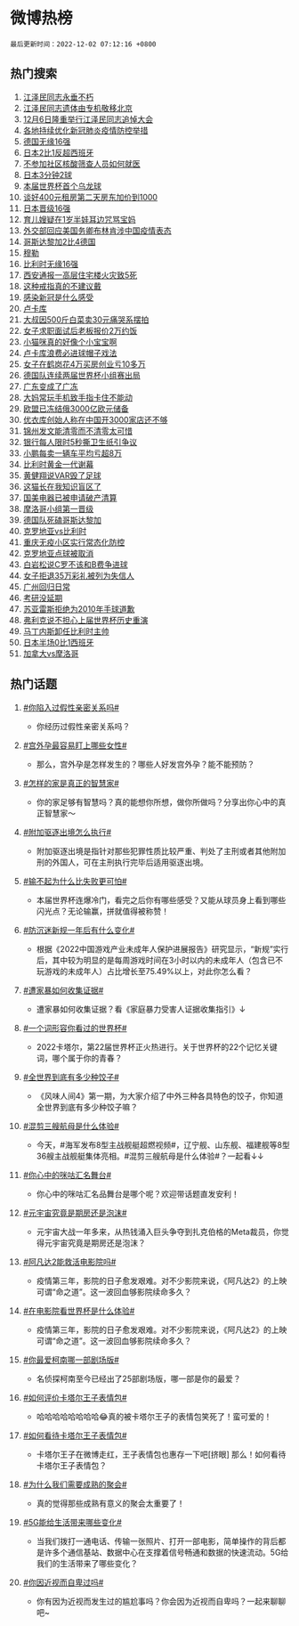# 微博热榜

`最后更新时间：2022-12-02 07:12:16 +0800`

## 热门搜索

1. [江泽民同志永垂不朽](https://m.weibo.cn/search?containerid=100103type%3D1%26t%3D10%26q%3D%23%E6%B1%9F%E6%B3%BD%E6%B0%91%E5%90%8C%E5%BF%97%E6%B0%B8%E5%9E%82%E4%B8%8D%E6%9C%BD%23&stream_entry_id=51&isnewpage=1&extparam=seat%3D1%26dgr%3D0%26c_type%3D51%26pos%3D0%26filter_type%3Drealtimehot%26cate%3D10103%26display_time%3D1669936335%26pre_seqid%3D1669936335157039932358&luicode=10000011&lfid=106003type%253D25%2526t%253D3%2526disable_hot%253D1%2526filter_type%253Drealtimehot)
1. [江泽民同志遗体由专机敬移北京](https://m.weibo.cn/search?containerid=100103type%3D1%26t%3D10%26q%3D%23%E6%B1%9F%E6%B3%BD%E6%B0%91%E5%90%8C%E5%BF%97%E9%81%97%E4%BD%93%E7%94%B1%E4%B8%93%E6%9C%BA%E6%95%AC%E7%A7%BB%E5%8C%97%E4%BA%AC%23&stream_entry_id=31&isnewpage=1&extparam=seat%3D1%26realpos%3D1%26lcate%3D5001%26pos%3D0%26dgr%3D0%26q%3D%2523%25E6%25B1%259F%25E6%25B3%25BD%25E6%25B0%2591%25E5%2590%258C%25E5%25BF%2597%25E9%2581%2597%25E4%25BD%2593%25E7%2594%25B1%25E4%25B8%2593%25E6%259C%25BA%25E6%2595%25AC%25E7%25A7%25BB%25E5%258C%2597%25E4%25BA%25AC%2523%26band_rank%3D1%26c_type%3D31%26flag%3D2%26filter_type%3Drealtimehot%26cate%3D5001%26display_time%3D1669936335%26pre_seqid%3D1669936335157039932358&luicode=10000011&lfid=106003type%253D25%2526t%253D3%2526disable_hot%253D1%2526filter_type%253Drealtimehot)
1. [12月6日隆重举行江泽民同志追悼大会](https://m.weibo.cn/search?containerid=100103type%3D1%26t%3D10%26q%3D%2312%E6%9C%886%E6%97%A5%E9%9A%86%E9%87%8D%E4%B8%BE%E8%A1%8C%E6%B1%9F%E6%B3%BD%E6%B0%91%E5%90%8C%E5%BF%97%E8%BF%BD%E6%82%BC%E5%A4%A7%E4%BC%9A%23&stream_entry_id=31&isnewpage=1&extparam=seat%3D1%26realpos%3D2%26lcate%3D5001%26pos%3D1%26dgr%3D0%26q%3D%252312%25E6%259C%25886%25E6%2597%25A5%25E9%259A%2586%25E9%2587%258D%25E4%25B8%25BE%25E8%25A1%258C%25E6%25B1%259F%25E6%25B3%25BD%25E6%25B0%2591%25E5%2590%258C%25E5%25BF%2597%25E8%25BF%25BD%25E6%2582%25BC%25E5%25A4%25A7%25E4%25BC%259A%2523%26band_rank%3D2%26c_type%3D31%26flag%3D0%26filter_type%3Drealtimehot%26cate%3D5001%26display_time%3D1669936335%26pre_seqid%3D1669936335157039932358&luicode=10000011&lfid=106003type%253D25%2526t%253D3%2526disable_hot%253D1%2526filter_type%253Drealtimehot)
1. [各地持续优化新冠肺炎疫情防控举措](https://m.weibo.cn/search?containerid=100103type%3D1%26t%3D10%26q%3D%23%E5%90%84%E5%9C%B0%E6%8C%81%E7%BB%AD%E4%BC%98%E5%8C%96%E6%96%B0%E5%86%A0%E8%82%BA%E7%82%8E%E7%96%AB%E6%83%85%E9%98%B2%E6%8E%A7%E4%B8%BE%E6%8E%AA%23&stream_entry_id=31&isnewpage=1&extparam=seat%3D1%26realpos%3D3%26lcate%3D5001%26pos%3D2%26dgr%3D0%26q%3D%2523%25E5%2590%2584%25E5%259C%25B0%25E6%258C%2581%25E7%25BB%25AD%25E4%25BC%2598%25E5%258C%2596%25E6%2596%25B0%25E5%2586%25A0%25E8%2582%25BA%25E7%2582%258E%25E7%2596%25AB%25E6%2583%2585%25E9%2598%25B2%25E6%258E%25A7%25E4%25B8%25BE%25E6%258E%25AA%2523%26band_rank%3D3%26c_type%3D31%26flag%3D0%26filter_type%3Drealtimehot%26cate%3D5001%26display_time%3D1669936335%26pre_seqid%3D1669936335157039932358&luicode=10000011&lfid=106003type%253D25%2526t%253D3%2526disable_hot%253D1%2526filter_type%253Drealtimehot)
1. [德国无缘16强](https://m.weibo.cn/search?containerid=100103type%3D1%26t%3D10%26q%3D%23%E5%BE%B7%E5%9B%BD%E6%97%A0%E7%BC%9816%E5%BC%BA%23&stream_entry_id=31&isnewpage=1&extparam=seat%3D1%26realpos%3D4%26lcate%3D5001%26pos%3D3%26dgr%3D0%26q%3D%2523%25E5%25BE%25B7%25E5%259B%25BD%25E6%2597%25A0%25E7%25BC%259816%25E5%25BC%25BA%2523%26band_rank%3D4%26c_type%3D31%26flag%3D0%26filter_type%3Drealtimehot%26cate%3D5001%26display_time%3D1669936335%26pre_seqid%3D1669936335157039932358&luicode=10000011&lfid=106003type%253D25%2526t%253D3%2526disable_hot%253D1%2526filter_type%253Drealtimehot)
1. [日本2比1反超西班牙](https://m.weibo.cn/search?containerid=100103type%3D1%26t%3D10%26q%3D%23%E6%97%A5%E6%9C%AC2%E6%AF%941%E5%8F%8D%E8%B6%85%E8%A5%BF%E7%8F%AD%E7%89%99%23&stream_entry_id=31&isnewpage=1&extparam=seat%3D1%26realpos%3D5%26lcate%3D5001%26pos%3D4%26dgr%3D0%26q%3D%2523%25E6%2597%25A5%25E6%259C%25AC2%25E6%25AF%25941%25E5%258F%258D%25E8%25B6%2585%25E8%25A5%25BF%25E7%258F%25AD%25E7%2589%2599%2523%26band_rank%3D5%26c_type%3D31%26flag%3D0%26filter_type%3Drealtimehot%26cate%3D5001%26display_time%3D1669936335%26pre_seqid%3D1669936335157039932358&luicode=10000011&lfid=106003type%253D25%2526t%253D3%2526disable_hot%253D1%2526filter_type%253Drealtimehot)
1. [不参加社区核酸筛查人员如何就医](https://m.weibo.cn/search?containerid=100103type%3D1%26t%3D10%26q%3D%23%E4%B8%8D%E5%8F%82%E5%8A%A0%E7%A4%BE%E5%8C%BA%E6%A0%B8%E9%85%B8%E7%AD%9B%E6%9F%A5%E4%BA%BA%E5%91%98%E5%A6%82%E4%BD%95%E5%B0%B1%E5%8C%BB%23&stream_entry_id=31&isnewpage=1&extparam=seat%3D1%26realpos%3D6%26lcate%3D5001%26pos%3D5%26dgr%3D0%26q%3D%2523%25E4%25B8%258D%25E5%258F%2582%25E5%258A%25A0%25E7%25A4%25BE%25E5%258C%25BA%25E6%25A0%25B8%25E9%2585%25B8%25E7%25AD%259B%25E6%259F%25A5%25E4%25BA%25BA%25E5%2591%2598%25E5%25A6%2582%25E4%25BD%2595%25E5%25B0%25B1%25E5%258C%25BB%2523%26band_rank%3D6%26c_type%3D31%26flag%3D0%26filter_type%3Drealtimehot%26cate%3D5001%26display_time%3D1669936335%26pre_seqid%3D1669936335157039932358&luicode=10000011&lfid=106003type%253D25%2526t%253D3%2526disable_hot%253D1%2526filter_type%253Drealtimehot)
1. [日本3分钟2球](https://m.weibo.cn/search?containerid=100103type%3D1%26t%3D10%26q%3D%23%E6%97%A5%E6%9C%AC3%E5%88%86%E9%92%9F2%E7%90%83%23&stream_entry_id=31&isnewpage=1&extparam=seat%3D1%26realpos%3D7%26lcate%3D5001%26pos%3D6%26dgr%3D0%26q%3D%2523%25E6%2597%25A5%25E6%259C%25AC3%25E5%2588%2586%25E9%2592%259F2%25E7%2590%2583%2523%26band_rank%3D7%26c_type%3D31%26flag%3D0%26filter_type%3Drealtimehot%26cate%3D5001%26display_time%3D1669936335%26pre_seqid%3D1669936335157039932358&luicode=10000011&lfid=106003type%253D25%2526t%253D3%2526disable_hot%253D1%2526filter_type%253Drealtimehot)
1. [本届世界杯首个乌龙球](https://m.weibo.cn/search?containerid=100103type%3D1%26t%3D10%26q%3D%23%E6%9C%AC%E5%B1%8A%E4%B8%96%E7%95%8C%E6%9D%AF%E9%A6%96%E4%B8%AA%E4%B9%8C%E9%BE%99%E7%90%83%23&stream_entry_id=31&isnewpage=1&extparam=seat%3D1%26realpos%3D8%26lcate%3D5001%26pos%3D7%26dgr%3D0%26q%3D%2523%25E6%259C%25AC%25E5%25B1%258A%25E4%25B8%2596%25E7%2595%258C%25E6%259D%25AF%25E9%25A6%2596%25E4%25B8%25AA%25E4%25B9%258C%25E9%25BE%2599%25E7%2590%2583%2523%26band_rank%3D8%26c_type%3D31%26flag%3D0%26filter_type%3Drealtimehot%26cate%3D5001%26display_time%3D1669936335%26pre_seqid%3D1669936335157039932358&luicode=10000011&lfid=106003type%253D25%2526t%253D3%2526disable_hot%253D1%2526filter_type%253Drealtimehot)
1. [谈好400元租房第二天房东加价到1000](https://m.weibo.cn/search?containerid=100103type%3D1%26t%3D10%26q%3D%23%E8%B0%88%E5%A5%BD400%E5%85%83%E7%A7%9F%E6%88%BF%E7%AC%AC%E4%BA%8C%E5%A4%A9%E6%88%BF%E4%B8%9C%E5%8A%A0%E4%BB%B7%E5%88%B01000%23&stream_entry_id=31&isnewpage=1&extparam=seat%3D1%26realpos%3D9%26lcate%3D5001%26pos%3D8%26dgr%3D0%26q%3D%2523%25E8%25B0%2588%25E5%25A5%25BD400%25E5%2585%2583%25E7%25A7%259F%25E6%2588%25BF%25E7%25AC%25AC%25E4%25BA%258C%25E5%25A4%25A9%25E6%2588%25BF%25E4%25B8%259C%25E5%258A%25A0%25E4%25BB%25B7%25E5%2588%25B01000%2523%26band_rank%3D9%26c_type%3D31%26flag%3D0%26filter_type%3Drealtimehot%26cate%3D5001%26display_time%3D1669936335%26pre_seqid%3D1669936335157039932358&luicode=10000011&lfid=106003type%253D25%2526t%253D3%2526disable_hot%253D1%2526filter_type%253Drealtimehot)
1. [日本晋级16强](https://m.weibo.cn/search?containerid=100103type%3D1%26t%3D10%26q%3D%23%E6%97%A5%E6%9C%AC%E6%99%8B%E7%BA%A716%E5%BC%BA%23&stream_entry_id=31&isnewpage=1&extparam=seat%3D1%26realpos%3D10%26lcate%3D5001%26pos%3D9%26dgr%3D0%26q%3D%2523%25E6%2597%25A5%25E6%259C%25AC%25E6%2599%258B%25E7%25BA%25A716%25E5%25BC%25BA%2523%26band_rank%3D10%26c_type%3D31%26flag%3D0%26filter_type%3Drealtimehot%26cate%3D5001%26display_time%3D1669936335%26pre_seqid%3D1669936335157039932358&luicode=10000011&lfid=106003type%253D25%2526t%253D3%2526disable_hot%253D1%2526filter_type%253Drealtimehot)
1. [育儿嫂疑在1岁半娃耳边咒骂宝妈](https://m.weibo.cn/search?containerid=100103type%3D1%26t%3D10%26q%3D%23%E8%82%B2%E5%84%BF%E5%AB%82%E7%96%91%E5%9C%A81%E5%B2%81%E5%8D%8A%E5%A8%83%E8%80%B3%E8%BE%B9%E5%92%92%E9%AA%82%E5%AE%9D%E5%A6%88%23&stream_entry_id=31&isnewpage=1&extparam=seat%3D1%26realpos%3D11%26lcate%3D5001%26pos%3D10%26dgr%3D0%26q%3D%2523%25E8%2582%25B2%25E5%2584%25BF%25E5%25AB%2582%25E7%2596%2591%25E5%259C%25A81%25E5%25B2%2581%25E5%258D%258A%25E5%25A8%2583%25E8%2580%25B3%25E8%25BE%25B9%25E5%2592%2592%25E9%25AA%2582%25E5%25AE%259D%25E5%25A6%2588%2523%26band_rank%3D11%26c_type%3D31%26flag%3D0%26filter_type%3Drealtimehot%26cate%3D5001%26display_time%3D1669936335%26pre_seqid%3D1669936335157039932358&luicode=10000011&lfid=106003type%253D25%2526t%253D3%2526disable_hot%253D1%2526filter_type%253Drealtimehot)
1. [外交部回应美国务卿布林肯涉中国疫情表态](https://m.weibo.cn/search?containerid=100103type%3D1%26t%3D10%26q%3D%23%E5%A4%96%E4%BA%A4%E9%83%A8%E5%9B%9E%E5%BA%94%E7%BE%8E%E5%9B%BD%E5%8A%A1%E5%8D%BF%E5%B8%83%E6%9E%97%E8%82%AF%E6%B6%89%E4%B8%AD%E5%9B%BD%E7%96%AB%E6%83%85%E8%A1%A8%E6%80%81%23&stream_entry_id=31&isnewpage=1&extparam=seat%3D1%26realpos%3D12%26lcate%3D5001%26pos%3D11%26dgr%3D0%26q%3D%2523%25E5%25A4%2596%25E4%25BA%25A4%25E9%2583%25A8%25E5%259B%259E%25E5%25BA%2594%25E7%25BE%258E%25E5%259B%25BD%25E5%258A%25A1%25E5%258D%25BF%25E5%25B8%2583%25E6%259E%2597%25E8%2582%25AF%25E6%25B6%2589%25E4%25B8%25AD%25E5%259B%25BD%25E7%2596%25AB%25E6%2583%2585%25E8%25A1%25A8%25E6%2580%2581%2523%26band_rank%3D12%26c_type%3D31%26flag%3D0%26filter_type%3Drealtimehot%26cate%3D5001%26display_time%3D1669936335%26pre_seqid%3D1669936335157039932358&luicode=10000011&lfid=106003type%253D25%2526t%253D3%2526disable_hot%253D1%2526filter_type%253Drealtimehot)
1. [哥斯达黎加2比4德国](https://m.weibo.cn/search?containerid=100103type%3D1%26t%3D10%26q%3D%23%E5%93%A5%E6%96%AF%E8%BE%BE%E9%BB%8E%E5%8A%A02%E6%AF%944%E5%BE%B7%E5%9B%BD%23&stream_entry_id=31&isnewpage=1&extparam=seat%3D1%26realpos%3D13%26lcate%3D5001%26pos%3D12%26dgr%3D0%26q%3D%2523%25E5%2593%25A5%25E6%2596%25AF%25E8%25BE%25BE%25E9%25BB%258E%25E5%258A%25A02%25E6%25AF%25944%25E5%25BE%25B7%25E5%259B%25BD%2523%26band_rank%3D13%26c_type%3D31%26flag%3D0%26filter_type%3Drealtimehot%26cate%3D5001%26display_time%3D1669936335%26pre_seqid%3D1669936335157039932358&luicode=10000011&lfid=106003type%253D25%2526t%253D3%2526disable_hot%253D1%2526filter_type%253Drealtimehot)
1. [穆勒](https://m.weibo.cn/search?containerid=100103type%3D1%26t%3D10%26q%3D%E7%A9%86%E5%8B%92&stream_entry_id=31&isnewpage=1&extparam=seat%3D1%26realpos%3D14%26lcate%3D5001%26pos%3D13%26dgr%3D0%26q%3D%25E7%25A9%2586%25E5%258B%2592%26band_rank%3D14%26c_type%3D31%26flag%3D1%26filter_type%3Drealtimehot%26cate%3D5001%26display_time%3D1669936335%26pre_seqid%3D1669936335157039932358&luicode=10000011&lfid=106003type%253D25%2526t%253D3%2526disable_hot%253D1%2526filter_type%253Drealtimehot)
1. [比利时无缘16强](https://m.weibo.cn/search?containerid=100103type%3D1%26t%3D10%26q%3D%23%E6%AF%94%E5%88%A9%E6%97%B6%E6%97%A0%E7%BC%9816%E5%BC%BA%23&stream_entry_id=31&isnewpage=1&extparam=seat%3D1%26realpos%3D15%26lcate%3D5001%26pos%3D14%26dgr%3D0%26q%3D%2523%25E6%25AF%2594%25E5%2588%25A9%25E6%2597%25B6%25E6%2597%25A0%25E7%25BC%259816%25E5%25BC%25BA%2523%26band_rank%3D15%26c_type%3D31%26flag%3D0%26filter_type%3Drealtimehot%26cate%3D5001%26display_time%3D1669936335%26pre_seqid%3D1669936335157039932358&luicode=10000011&lfid=106003type%253D25%2526t%253D3%2526disable_hot%253D1%2526filter_type%253Drealtimehot)
1. [西安通报一高层住宅楼火灾致5死](https://m.weibo.cn/search?containerid=100103type%3D1%26t%3D10%26q%3D%23%E8%A5%BF%E5%AE%89%E9%80%9A%E6%8A%A5%E4%B8%80%E9%AB%98%E5%B1%82%E4%BD%8F%E5%AE%85%E6%A5%BC%E7%81%AB%E7%81%BE%E8%87%B45%E6%AD%BB%23&stream_entry_id=31&isnewpage=1&extparam=seat%3D1%26realpos%3D16%26lcate%3D5001%26pos%3D15%26dgr%3D0%26q%3D%2523%25E8%25A5%25BF%25E5%25AE%2589%25E9%2580%259A%25E6%258A%25A5%25E4%25B8%2580%25E9%25AB%2598%25E5%25B1%2582%25E4%25BD%258F%25E5%25AE%2585%25E6%25A5%25BC%25E7%2581%25AB%25E7%2581%25BE%25E8%2587%25B45%25E6%25AD%25BB%2523%26band_rank%3D16%26c_type%3D31%26flag%3D0%26filter_type%3Drealtimehot%26cate%3D5001%26display_time%3D1669936335%26pre_seqid%3D1669936335157039932358&luicode=10000011&lfid=106003type%253D25%2526t%253D3%2526disable_hot%253D1%2526filter_type%253Drealtimehot)
1. [这种戒指真的不建议戴](https://m.weibo.cn/search?containerid=100103type%3D1%26t%3D10%26q%3D%23%E8%BF%99%E7%A7%8D%E6%88%92%E6%8C%87%E7%9C%9F%E7%9A%84%E4%B8%8D%E5%BB%BA%E8%AE%AE%E6%88%B4%23&stream_entry_id=31&isnewpage=1&extparam=seat%3D1%26realpos%3D17%26lcate%3D5001%26pos%3D16%26dgr%3D0%26q%3D%2523%25E8%25BF%2599%25E7%25A7%258D%25E6%2588%2592%25E6%258C%2587%25E7%259C%259F%25E7%259A%2584%25E4%25B8%258D%25E5%25BB%25BA%25E8%25AE%25AE%25E6%2588%25B4%2523%26band_rank%3D17%26c_type%3D31%26flag%3D2%26filter_type%3Drealtimehot%26cate%3D5001%26display_time%3D1669936335%26pre_seqid%3D1669936335157039932358&luicode=10000011&lfid=106003type%253D25%2526t%253D3%2526disable_hot%253D1%2526filter_type%253Drealtimehot)
1. [感染新冠是什么感受](https://m.weibo.cn/search?containerid=100103type%3D1%26t%3D10%26q%3D%23%E6%84%9F%E6%9F%93%E6%96%B0%E5%86%A0%E6%98%AF%E4%BB%80%E4%B9%88%E6%84%9F%E5%8F%97%23&stream_entry_id=31&isnewpage=1&extparam=seat%3D1%26realpos%3D18%26lcate%3D5001%26pos%3D17%26dgr%3D0%26q%3D%2523%25E6%2584%259F%25E6%259F%2593%25E6%2596%25B0%25E5%2586%25A0%25E6%2598%25AF%25E4%25BB%2580%25E4%25B9%2588%25E6%2584%259F%25E5%258F%2597%2523%26band_rank%3D18%26c_type%3D31%26flag%3D0%26filter_type%3Drealtimehot%26cate%3D5001%26display_time%3D1669936335%26pre_seqid%3D1669936335157039932358&luicode=10000011&lfid=106003type%253D25%2526t%253D3%2526disable_hot%253D1%2526filter_type%253Drealtimehot)
1. [卢卡库](https://m.weibo.cn/search?containerid=100103type%3D1%26t%3D10%26q%3D%E5%8D%A2%E5%8D%A1%E5%BA%93&stream_entry_id=31&isnewpage=1&extparam=seat%3D1%26realpos%3D19%26lcate%3D5001%26pos%3D18%26dgr%3D0%26q%3D%25E5%258D%25A2%25E5%258D%25A1%25E5%25BA%2593%26band_rank%3D19%26c_type%3D31%26flag%3D1%26filter_type%3Drealtimehot%26cate%3D5001%26display_time%3D1669936335%26pre_seqid%3D1669936335157039932358&luicode=10000011&lfid=106003type%253D25%2526t%253D3%2526disable_hot%253D1%2526filter_type%253Drealtimehot)
1. [大叔因500斤白菜卖30元痛哭系摆拍](https://m.weibo.cn/search?containerid=100103type%3D1%26t%3D10%26q%3D%23%E5%A4%A7%E5%8F%94%E5%9B%A0500%E6%96%A4%E7%99%BD%E8%8F%9C%E5%8D%9630%E5%85%83%E7%97%9B%E5%93%AD%E7%B3%BB%E6%91%86%E6%8B%8D%23&stream_entry_id=31&isnewpage=1&extparam=seat%3D1%26realpos%3D20%26lcate%3D5001%26pos%3D19%26dgr%3D0%26q%3D%2523%25E5%25A4%25A7%25E5%258F%2594%25E5%259B%25A0500%25E6%2596%25A4%25E7%2599%25BD%25E8%258F%259C%25E5%258D%259630%25E5%2585%2583%25E7%2597%259B%25E5%2593%25AD%25E7%25B3%25BB%25E6%2591%2586%25E6%258B%258D%2523%26band_rank%3D20%26c_type%3D31%26flag%3D0%26filter_type%3Drealtimehot%26cate%3D5001%26display_time%3D1669936335%26pre_seqid%3D1669936335157039932358&luicode=10000011&lfid=106003type%253D25%2526t%253D3%2526disable_hot%253D1%2526filter_type%253Drealtimehot)
1. [女子求职面试后老板报价2万约饭](https://m.weibo.cn/search?containerid=100103type%3D1%26t%3D10%26q%3D%23%E5%A5%B3%E5%AD%90%E6%B1%82%E8%81%8C%E9%9D%A2%E8%AF%95%E5%90%8E%E8%80%81%E6%9D%BF%E6%8A%A5%E4%BB%B72%E4%B8%87%E7%BA%A6%E9%A5%AD%23&stream_entry_id=31&isnewpage=1&extparam=seat%3D1%26realpos%3D21%26lcate%3D5001%26pos%3D20%26dgr%3D0%26q%3D%2523%25E5%25A5%25B3%25E5%25AD%2590%25E6%25B1%2582%25E8%2581%258C%25E9%259D%25A2%25E8%25AF%2595%25E5%2590%258E%25E8%2580%2581%25E6%259D%25BF%25E6%258A%25A5%25E4%25BB%25B72%25E4%25B8%2587%25E7%25BA%25A6%25E9%25A5%25AD%2523%26band_rank%3D21%26c_type%3D31%26flag%3D0%26filter_type%3Drealtimehot%26cate%3D5001%26display_time%3D1669936335%26pre_seqid%3D1669936335157039932358&luicode=10000011&lfid=106003type%253D25%2526t%253D3%2526disable_hot%253D1%2526filter_type%253Drealtimehot)
1. [小猫咪真的好像个小宝宝啊](https://m.weibo.cn/search?containerid=100103type%3D1%26t%3D10%26q%3D%23%E5%B0%8F%E7%8C%AB%E5%92%AA%E7%9C%9F%E7%9A%84%E5%A5%BD%E5%83%8F%E4%B8%AA%E5%B0%8F%E5%AE%9D%E5%AE%9D%E5%95%8A%23&stream_entry_id=31&isnewpage=1&extparam=seat%3D1%26realpos%3D22%26lcate%3D5001%26pos%3D21%26dgr%3D0%26q%3D%2523%25E5%25B0%258F%25E7%258C%25AB%25E5%2592%25AA%25E7%259C%259F%25E7%259A%2584%25E5%25A5%25BD%25E5%2583%258F%25E4%25B8%25AA%25E5%25B0%258F%25E5%25AE%259D%25E5%25AE%259D%25E5%2595%258A%2523%26band_rank%3D22%26c_type%3D31%26flag%3D0%26filter_type%3Drealtimehot%26cate%3D5001%26display_time%3D1669936335%26pre_seqid%3D1669936335157039932358&luicode=10000011&lfid=106003type%253D25%2526t%253D3%2526disable_hot%253D1%2526filter_type%253Drealtimehot)
1. [卢卡库浪费必进球帽子戏法](https://m.weibo.cn/search?containerid=100103type%3D1%26t%3D10%26q%3D%23%E5%8D%A2%E5%8D%A1%E5%BA%93%E6%B5%AA%E8%B4%B9%E5%BF%85%E8%BF%9B%E7%90%83%E5%B8%BD%E5%AD%90%E6%88%8F%E6%B3%95%23&stream_entry_id=31&isnewpage=1&extparam=seat%3D1%26realpos%3D23%26lcate%3D5001%26pos%3D22%26dgr%3D0%26q%3D%2523%25E5%258D%25A2%25E5%258D%25A1%25E5%25BA%2593%25E6%25B5%25AA%25E8%25B4%25B9%25E5%25BF%2585%25E8%25BF%259B%25E7%2590%2583%25E5%25B8%25BD%25E5%25AD%2590%25E6%2588%258F%25E6%25B3%2595%2523%26band_rank%3D23%26c_type%3D31%26flag%3D0%26filter_type%3Drealtimehot%26cate%3D5001%26display_time%3D1669936335%26pre_seqid%3D1669936335157039932358&luicode=10000011&lfid=106003type%253D25%2526t%253D3%2526disable_hot%253D1%2526filter_type%253Drealtimehot)
1. [女子在鹤岗花4万买房创业亏10多万](https://m.weibo.cn/search?containerid=100103type%3D1%26t%3D10%26q%3D%23%E5%A5%B3%E5%AD%90%E5%9C%A8%E9%B9%A4%E5%B2%97%E8%8A%B14%E4%B8%87%E4%B9%B0%E6%88%BF%E5%88%9B%E4%B8%9A%E4%BA%8F10%E5%A4%9A%E4%B8%87%23&stream_entry_id=31&isnewpage=1&extparam=seat%3D1%26realpos%3D24%26lcate%3D5001%26pos%3D23%26dgr%3D0%26q%3D%2523%25E5%25A5%25B3%25E5%25AD%2590%25E5%259C%25A8%25E9%25B9%25A4%25E5%25B2%2597%25E8%258A%25B14%25E4%25B8%2587%25E4%25B9%25B0%25E6%2588%25BF%25E5%2588%259B%25E4%25B8%259A%25E4%25BA%258F10%25E5%25A4%259A%25E4%25B8%2587%2523%26band_rank%3D24%26c_type%3D31%26flag%3D0%26filter_type%3Drealtimehot%26cate%3D5001%26display_time%3D1669936335%26pre_seqid%3D1669936335157039932358&luicode=10000011&lfid=106003type%253D25%2526t%253D3%2526disable_hot%253D1%2526filter_type%253Drealtimehot)
1. [德国队连续两届世界杯小组赛出局](https://m.weibo.cn/search?containerid=100103type%3D1%26t%3D10%26q%3D%23%E5%BE%B7%E5%9B%BD%E9%98%9F%E8%BF%9E%E7%BB%AD%E4%B8%A4%E5%B1%8A%E4%B8%96%E7%95%8C%E6%9D%AF%E5%B0%8F%E7%BB%84%E8%B5%9B%E5%87%BA%E5%B1%80%23&stream_entry_id=31&isnewpage=1&extparam=seat%3D1%26realpos%3D25%26lcate%3D5001%26pos%3D24%26dgr%3D0%26q%3D%2523%25E5%25BE%25B7%25E5%259B%25BD%25E9%2598%259F%25E8%25BF%259E%25E7%25BB%25AD%25E4%25B8%25A4%25E5%25B1%258A%25E4%25B8%2596%25E7%2595%258C%25E6%259D%25AF%25E5%25B0%258F%25E7%25BB%2584%25E8%25B5%259B%25E5%2587%25BA%25E5%25B1%2580%2523%26band_rank%3D25%26c_type%3D31%26flag%3D1%26filter_type%3Drealtimehot%26cate%3D5001%26display_time%3D1669936335%26pre_seqid%3D1669936335157039932358&luicode=10000011&lfid=106003type%253D25%2526t%253D3%2526disable_hot%253D1%2526filter_type%253Drealtimehot)
1. [广东变成了广冻](https://m.weibo.cn/search?containerid=100103type%3D1%26t%3D10%26q%3D%23%E5%B9%BF%E4%B8%9C%E5%8F%98%E6%88%90%E4%BA%86%E5%B9%BF%E5%86%BB%23&stream_entry_id=31&isnewpage=1&extparam=seat%3D1%26realpos%3D26%26lcate%3D5001%26pos%3D25%26dgr%3D0%26q%3D%2523%25E5%25B9%25BF%25E4%25B8%259C%25E5%258F%2598%25E6%2588%2590%25E4%25BA%2586%25E5%25B9%25BF%25E5%2586%25BB%2523%26band_rank%3D26%26c_type%3D31%26flag%3D0%26filter_type%3Drealtimehot%26cate%3D5001%26display_time%3D1669936335%26pre_seqid%3D1669936335157039932358&luicode=10000011&lfid=106003type%253D25%2526t%253D3%2526disable_hot%253D1%2526filter_type%253Drealtimehot)
1. [大妈常玩手机致手指卡住不能动](https://m.weibo.cn/search?containerid=100103type%3D1%26t%3D10%26q%3D%23%E5%A4%A7%E5%A6%88%E5%B8%B8%E7%8E%A9%E6%89%8B%E6%9C%BA%E8%87%B4%E6%89%8B%E6%8C%87%E5%8D%A1%E4%BD%8F%E4%B8%8D%E8%83%BD%E5%8A%A8%23&stream_entry_id=31&isnewpage=1&extparam=seat%3D1%26realpos%3D27%26lcate%3D5001%26pos%3D26%26dgr%3D0%26q%3D%2523%25E5%25A4%25A7%25E5%25A6%2588%25E5%25B8%25B8%25E7%258E%25A9%25E6%2589%258B%25E6%259C%25BA%25E8%2587%25B4%25E6%2589%258B%25E6%258C%2587%25E5%258D%25A1%25E4%25BD%258F%25E4%25B8%258D%25E8%2583%25BD%25E5%258A%25A8%2523%26band_rank%3D27%26c_type%3D31%26flag%3D0%26filter_type%3Drealtimehot%26cate%3D5001%26display_time%3D1669936335%26pre_seqid%3D1669936335157039932358&luicode=10000011&lfid=106003type%253D25%2526t%253D3%2526disable_hot%253D1%2526filter_type%253Drealtimehot)
1. [欧盟已冻结俄3000亿欧元储备](https://m.weibo.cn/search?containerid=100103type%3D1%26t%3D10%26q%3D%23%E6%AC%A7%E7%9B%9F%E5%B7%B2%E5%86%BB%E7%BB%93%E4%BF%843000%E4%BA%BF%E6%AC%A7%E5%85%83%E5%82%A8%E5%A4%87%23&stream_entry_id=31&isnewpage=1&extparam=seat%3D1%26realpos%3D28%26lcate%3D5001%26pos%3D27%26dgr%3D0%26q%3D%2523%25E6%25AC%25A7%25E7%259B%259F%25E5%25B7%25B2%25E5%2586%25BB%25E7%25BB%2593%25E4%25BF%25843000%25E4%25BA%25BF%25E6%25AC%25A7%25E5%2585%2583%25E5%2582%25A8%25E5%25A4%2587%2523%26band_rank%3D28%26c_type%3D31%26flag%3D0%26filter_type%3Drealtimehot%26cate%3D5001%26display_time%3D1669936335%26pre_seqid%3D1669936335157039932358&luicode=10000011&lfid=106003type%253D25%2526t%253D3%2526disable_hot%253D1%2526filter_type%253Drealtimehot)
1. [优衣库创始人称在中国开3000家店还不够](https://m.weibo.cn/search?containerid=100103type%3D1%26t%3D10%26q%3D%23%E4%BC%98%E8%A1%A3%E5%BA%93%E5%88%9B%E5%A7%8B%E4%BA%BA%E7%A7%B0%E5%9C%A8%E4%B8%AD%E5%9B%BD%E5%BC%803000%E5%AE%B6%E5%BA%97%E8%BF%98%E4%B8%8D%E5%A4%9F%23&stream_entry_id=31&isnewpage=1&extparam=seat%3D1%26realpos%3D29%26lcate%3D5001%26pos%3D28%26dgr%3D0%26q%3D%2523%25E4%25BC%2598%25E8%25A1%25A3%25E5%25BA%2593%25E5%2588%259B%25E5%25A7%258B%25E4%25BA%25BA%25E7%25A7%25B0%25E5%259C%25A8%25E4%25B8%25AD%25E5%259B%25BD%25E5%25BC%25803000%25E5%25AE%25B6%25E5%25BA%2597%25E8%25BF%2598%25E4%25B8%258D%25E5%25A4%259F%2523%26band_rank%3D29%26c_type%3D31%26flag%3D0%26filter_type%3Drealtimehot%26cate%3D5001%26display_time%3D1669936335%26pre_seqid%3D1669936335157039932358&luicode=10000011&lfid=106003type%253D25%2526t%253D3%2526disable_hot%253D1%2526filter_type%253Drealtimehot)
1. [锦州发文能清零而不清零太可惜](https://m.weibo.cn/search?containerid=100103type%3D1%26t%3D10%26q%3D%23%E9%94%A6%E5%B7%9E%E5%8F%91%E6%96%87%E8%83%BD%E6%B8%85%E9%9B%B6%E8%80%8C%E4%B8%8D%E6%B8%85%E9%9B%B6%E5%A4%AA%E5%8F%AF%E6%83%9C%23&stream_entry_id=31&isnewpage=1&extparam=seat%3D1%26realpos%3D30%26lcate%3D5001%26pos%3D29%26dgr%3D0%26q%3D%2523%25E9%2594%25A6%25E5%25B7%259E%25E5%258F%2591%25E6%2596%2587%25E8%2583%25BD%25E6%25B8%2585%25E9%259B%25B6%25E8%2580%258C%25E4%25B8%258D%25E6%25B8%2585%25E9%259B%25B6%25E5%25A4%25AA%25E5%258F%25AF%25E6%2583%259C%2523%26band_rank%3D30%26c_type%3D31%26flag%3D0%26filter_type%3Drealtimehot%26cate%3D5001%26display_time%3D1669936335%26pre_seqid%3D1669936335157039932358&luicode=10000011&lfid=106003type%253D25%2526t%253D3%2526disable_hot%253D1%2526filter_type%253Drealtimehot)
1. [银行每人限时5秒撕卫生纸引争议](https://m.weibo.cn/search?containerid=100103type%3D1%26t%3D10%26q%3D%23%E9%93%B6%E8%A1%8C%E6%AF%8F%E4%BA%BA%E9%99%90%E6%97%B65%E7%A7%92%E6%92%95%E5%8D%AB%E7%94%9F%E7%BA%B8%E5%BC%95%E4%BA%89%E8%AE%AE%23&stream_entry_id=31&isnewpage=1&extparam=seat%3D1%26realpos%3D31%26lcate%3D5001%26pos%3D30%26dgr%3D0%26q%3D%2523%25E9%2593%25B6%25E8%25A1%258C%25E6%25AF%258F%25E4%25BA%25BA%25E9%2599%2590%25E6%2597%25B65%25E7%25A7%2592%25E6%2592%2595%25E5%258D%25AB%25E7%2594%259F%25E7%25BA%25B8%25E5%25BC%2595%25E4%25BA%2589%25E8%25AE%25AE%2523%26band_rank%3D31%26c_type%3D31%26flag%3D1%26filter_type%3Drealtimehot%26cate%3D5001%26display_time%3D1669936335%26pre_seqid%3D1669936335157039932358&luicode=10000011&lfid=106003type%253D25%2526t%253D3%2526disable_hot%253D1%2526filter_type%253Drealtimehot)
1. [小鹏每卖一辆车平均亏超8万](https://m.weibo.cn/search?containerid=100103type%3D1%26t%3D10%26q%3D%23%E5%B0%8F%E9%B9%8F%E6%AF%8F%E5%8D%96%E4%B8%80%E8%BE%86%E8%BD%A6%E5%B9%B3%E5%9D%87%E4%BA%8F%E8%B6%858%E4%B8%87%23&stream_entry_id=31&isnewpage=1&extparam=seat%3D1%26realpos%3D32%26lcate%3D5001%26pos%3D31%26dgr%3D0%26q%3D%2523%25E5%25B0%258F%25E9%25B9%258F%25E6%25AF%258F%25E5%258D%2596%25E4%25B8%2580%25E8%25BE%2586%25E8%25BD%25A6%25E5%25B9%25B3%25E5%259D%2587%25E4%25BA%258F%25E8%25B6%25858%25E4%25B8%2587%2523%26band_rank%3D32%26c_type%3D31%26flag%3D0%26filter_type%3Drealtimehot%26cate%3D5001%26display_time%3D1669936335%26pre_seqid%3D1669936335157039932358&luicode=10000011&lfid=106003type%253D25%2526t%253D3%2526disable_hot%253D1%2526filter_type%253Drealtimehot)
1. [比利时黄金一代谢幕](https://m.weibo.cn/search?containerid=100103type%3D1%26t%3D10%26q%3D%23%E6%AF%94%E5%88%A9%E6%97%B6%E9%BB%84%E9%87%91%E4%B8%80%E4%BB%A3%E8%B0%A2%E5%B9%95%23&stream_entry_id=31&isnewpage=1&extparam=seat%3D1%26realpos%3D33%26lcate%3D5001%26pos%3D32%26dgr%3D0%26q%3D%2523%25E6%25AF%2594%25E5%2588%25A9%25E6%2597%25B6%25E9%25BB%2584%25E9%2587%2591%25E4%25B8%2580%25E4%25BB%25A3%25E8%25B0%25A2%25E5%25B9%2595%2523%26band_rank%3D33%26c_type%3D31%26flag%3D0%26filter_type%3Drealtimehot%26cate%3D5001%26display_time%3D1669936335%26pre_seqid%3D1669936335157039932358&luicode=10000011&lfid=106003type%253D25%2526t%253D3%2526disable_hot%253D1%2526filter_type%253Drealtimehot)
1. [黄健翔说VAR毁了足球](https://m.weibo.cn/search?containerid=100103type%3D1%26t%3D10%26q%3D%23%E9%BB%84%E5%81%A5%E7%BF%94%E8%AF%B4VAR%E6%AF%81%E4%BA%86%E8%B6%B3%E7%90%83%23&stream_entry_id=31&isnewpage=1&extparam=seat%3D1%26realpos%3D34%26lcate%3D5001%26pos%3D33%26dgr%3D0%26q%3D%2523%25E9%25BB%2584%25E5%2581%25A5%25E7%25BF%2594%25E8%25AF%25B4VAR%25E6%25AF%2581%25E4%25BA%2586%25E8%25B6%25B3%25E7%2590%2583%2523%26band_rank%3D34%26c_type%3D31%26flag%3D0%26filter_type%3Drealtimehot%26cate%3D5001%26display_time%3D1669936335%26pre_seqid%3D1669936335157039932358&luicode=10000011&lfid=106003type%253D25%2526t%253D3%2526disable_hot%253D1%2526filter_type%253Drealtimehot)
1. [这猫长在我知识盲区了](https://m.weibo.cn/search?containerid=100103type%3D1%26t%3D10%26q%3D%23%E8%BF%99%E7%8C%AB%E9%95%BF%E5%9C%A8%E6%88%91%E7%9F%A5%E8%AF%86%E7%9B%B2%E5%8C%BA%E4%BA%86%23&stream_entry_id=31&isnewpage=1&extparam=seat%3D1%26realpos%3D35%26lcate%3D5001%26pos%3D34%26dgr%3D0%26q%3D%2523%25E8%25BF%2599%25E7%258C%25AB%25E9%2595%25BF%25E5%259C%25A8%25E6%2588%2591%25E7%259F%25A5%25E8%25AF%2586%25E7%259B%25B2%25E5%258C%25BA%25E4%25BA%2586%2523%26band_rank%3D35%26c_type%3D31%26flag%3D0%26filter_type%3Drealtimehot%26cate%3D5001%26display_time%3D1669936335%26pre_seqid%3D1669936335157039932358&luicode=10000011&lfid=106003type%253D25%2526t%253D3%2526disable_hot%253D1%2526filter_type%253Drealtimehot)
1. [国美电器已被申请破产清算](https://m.weibo.cn/search?containerid=100103type%3D1%26t%3D10%26q%3D%23%E5%9B%BD%E7%BE%8E%E7%94%B5%E5%99%A8%E5%B7%B2%E8%A2%AB%E7%94%B3%E8%AF%B7%E7%A0%B4%E4%BA%A7%E6%B8%85%E7%AE%97%23&stream_entry_id=31&isnewpage=1&extparam=seat%3D1%26realpos%3D36%26lcate%3D5001%26pos%3D35%26dgr%3D0%26q%3D%2523%25E5%259B%25BD%25E7%25BE%258E%25E7%2594%25B5%25E5%2599%25A8%25E5%25B7%25B2%25E8%25A2%25AB%25E7%2594%25B3%25E8%25AF%25B7%25E7%25A0%25B4%25E4%25BA%25A7%25E6%25B8%2585%25E7%25AE%2597%2523%26band_rank%3D36%26c_type%3D31%26flag%3D0%26filter_type%3Drealtimehot%26cate%3D5001%26display_time%3D1669936335%26pre_seqid%3D1669936335157039932358&luicode=10000011&lfid=106003type%253D25%2526t%253D3%2526disable_hot%253D1%2526filter_type%253Drealtimehot)
1. [摩洛哥小组第一晋级](https://m.weibo.cn/search?containerid=100103type%3D1%26t%3D10%26q%3D%23%E6%91%A9%E6%B4%9B%E5%93%A5%E5%B0%8F%E7%BB%84%E7%AC%AC%E4%B8%80%E6%99%8B%E7%BA%A7%23&stream_entry_id=31&isnewpage=1&extparam=seat%3D1%26realpos%3D37%26lcate%3D5001%26pos%3D36%26dgr%3D0%26q%3D%2523%25E6%2591%25A9%25E6%25B4%259B%25E5%2593%25A5%25E5%25B0%258F%25E7%25BB%2584%25E7%25AC%25AC%25E4%25B8%2580%25E6%2599%258B%25E7%25BA%25A7%2523%26band_rank%3D37%26c_type%3D31%26flag%3D0%26filter_type%3Drealtimehot%26cate%3D5001%26display_time%3D1669936335%26pre_seqid%3D1669936335157039932358&luicode=10000011&lfid=106003type%253D25%2526t%253D3%2526disable_hot%253D1%2526filter_type%253Drealtimehot)
1. [德国队死磕哥斯达黎加](https://m.weibo.cn/search?containerid=100103type%3D1%26t%3D10%26q%3D%23%E5%BE%B7%E5%9B%BD%E9%98%9F%E6%AD%BB%E7%A3%95%E5%93%A5%E6%96%AF%E8%BE%BE%E9%BB%8E%E5%8A%A0%23&stream_entry_id=31&isnewpage=1&extparam=seat%3D1%26realpos%3D38%26lcate%3D5001%26pos%3D37%26dgr%3D0%26q%3D%2523%25E5%25BE%25B7%25E5%259B%25BD%25E9%2598%259F%25E6%25AD%25BB%25E7%25A3%2595%25E5%2593%25A5%25E6%2596%25AF%25E8%25BE%25BE%25E9%25BB%258E%25E5%258A%25A0%2523%26band_rank%3D38%26c_type%3D31%26flag%3D0%26filter_type%3Drealtimehot%26cate%3D5001%26display_time%3D1669936335%26pre_seqid%3D1669936335157039932358&luicode=10000011&lfid=106003type%253D25%2526t%253D3%2526disable_hot%253D1%2526filter_type%253Drealtimehot)
1. [克罗地亚vs比利时](https://m.weibo.cn/search?containerid=100103type%3D1%26t%3D10%26q%3D%23%E5%85%8B%E7%BD%97%E5%9C%B0%E4%BA%9Avs%E6%AF%94%E5%88%A9%E6%97%B6%23&stream_entry_id=31&isnewpage=1&extparam=seat%3D1%26realpos%3D39%26lcate%3D5001%26pos%3D38%26dgr%3D0%26q%3D%2523%25E5%2585%258B%25E7%25BD%2597%25E5%259C%25B0%25E4%25BA%259Avs%25E6%25AF%2594%25E5%2588%25A9%25E6%2597%25B6%2523%26band_rank%3D39%26c_type%3D31%26flag%3D0%26filter_type%3Drealtimehot%26cate%3D5001%26display_time%3D1669936335%26pre_seqid%3D1669936335157039932358&luicode=10000011&lfid=106003type%253D25%2526t%253D3%2526disable_hot%253D1%2526filter_type%253Drealtimehot)
1. [重庆无疫小区实行常态化防控](https://m.weibo.cn/search?containerid=100103type%3D1%26t%3D10%26q%3D%23%E9%87%8D%E5%BA%86%E6%97%A0%E7%96%AB%E5%B0%8F%E5%8C%BA%E5%AE%9E%E8%A1%8C%E5%B8%B8%E6%80%81%E5%8C%96%E9%98%B2%E6%8E%A7%23&stream_entry_id=31&isnewpage=1&extparam=seat%3D1%26realpos%3D40%26lcate%3D5001%26pos%3D39%26dgr%3D0%26q%3D%2523%25E9%2587%258D%25E5%25BA%2586%25E6%2597%25A0%25E7%2596%25AB%25E5%25B0%258F%25E5%258C%25BA%25E5%25AE%259E%25E8%25A1%258C%25E5%25B8%25B8%25E6%2580%2581%25E5%258C%2596%25E9%2598%25B2%25E6%258E%25A7%2523%26band_rank%3D40%26c_type%3D31%26flag%3D0%26filter_type%3Drealtimehot%26cate%3D5001%26display_time%3D1669936335%26pre_seqid%3D1669936335157039932358&luicode=10000011&lfid=106003type%253D25%2526t%253D3%2526disable_hot%253D1%2526filter_type%253Drealtimehot)
1. [克罗地亚点球被取消](https://m.weibo.cn/search?containerid=100103type%3D1%26t%3D10%26q%3D%23%E5%85%8B%E7%BD%97%E5%9C%B0%E4%BA%9A%E7%82%B9%E7%90%83%E8%A2%AB%E5%8F%96%E6%B6%88%23&stream_entry_id=31&isnewpage=1&extparam=seat%3D1%26realpos%3D41%26lcate%3D5001%26pos%3D40%26dgr%3D0%26q%3D%2523%25E5%2585%258B%25E7%25BD%2597%25E5%259C%25B0%25E4%25BA%259A%25E7%2582%25B9%25E7%2590%2583%25E8%25A2%25AB%25E5%258F%2596%25E6%25B6%2588%2523%26band_rank%3D41%26c_type%3D31%26flag%3D0%26filter_type%3Drealtimehot%26cate%3D5001%26display_time%3D1669936335%26pre_seqid%3D1669936335157039932358&luicode=10000011&lfid=106003type%253D25%2526t%253D3%2526disable_hot%253D1%2526filter_type%253Drealtimehot)
1. [白岩松说C罗不该和B费争进球](https://m.weibo.cn/search?containerid=100103type%3D1%26t%3D10%26q%3D%23%E7%99%BD%E5%B2%A9%E6%9D%BE%E8%AF%B4C%E7%BD%97%E4%B8%8D%E8%AF%A5%E5%92%8CB%E8%B4%B9%E4%BA%89%E8%BF%9B%E7%90%83%23&stream_entry_id=31&isnewpage=1&extparam=seat%3D1%26realpos%3D42%26lcate%3D5001%26pos%3D41%26dgr%3D0%26q%3D%2523%25E7%2599%25BD%25E5%25B2%25A9%25E6%259D%25BE%25E8%25AF%25B4C%25E7%25BD%2597%25E4%25B8%258D%25E8%25AF%25A5%25E5%2592%258CB%25E8%25B4%25B9%25E4%25BA%2589%25E8%25BF%259B%25E7%2590%2583%2523%26band_rank%3D42%26c_type%3D31%26flag%3D0%26filter_type%3Drealtimehot%26cate%3D5001%26display_time%3D1669936335%26pre_seqid%3D1669936335157039932358&luicode=10000011&lfid=106003type%253D25%2526t%253D3%2526disable_hot%253D1%2526filter_type%253Drealtimehot)
1. [女子拒退35万彩礼被列为失信人](https://m.weibo.cn/search?containerid=100103type%3D1%26t%3D10%26q%3D%23%E5%A5%B3%E5%AD%90%E6%8B%92%E9%80%8035%E4%B8%87%E5%BD%A9%E7%A4%BC%E8%A2%AB%E5%88%97%E4%B8%BA%E5%A4%B1%E4%BF%A1%E4%BA%BA%23&stream_entry_id=31&isnewpage=1&extparam=seat%3D1%26realpos%3D43%26lcate%3D5001%26pos%3D42%26dgr%3D0%26q%3D%2523%25E5%25A5%25B3%25E5%25AD%2590%25E6%258B%2592%25E9%2580%258035%25E4%25B8%2587%25E5%25BD%25A9%25E7%25A4%25BC%25E8%25A2%25AB%25E5%2588%2597%25E4%25B8%25BA%25E5%25A4%25B1%25E4%25BF%25A1%25E4%25BA%25BA%2523%26band_rank%3D43%26c_type%3D31%26flag%3D0%26filter_type%3Drealtimehot%26cate%3D5001%26display_time%3D1669936335%26pre_seqid%3D1669936335157039932358&luicode=10000011&lfid=106003type%253D25%2526t%253D3%2526disable_hot%253D1%2526filter_type%253Drealtimehot)
1. [广州回归日常](https://m.weibo.cn/search?containerid=100103type%3D1%26t%3D10%26q%3D%23%E5%B9%BF%E5%B7%9E%E5%9B%9E%E5%BD%92%E6%97%A5%E5%B8%B8%23&stream_entry_id=31&isnewpage=1&extparam=seat%3D1%26realpos%3D44%26lcate%3D5001%26pos%3D43%26dgr%3D0%26q%3D%2523%25E5%25B9%25BF%25E5%25B7%259E%25E5%259B%259E%25E5%25BD%2592%25E6%2597%25A5%25E5%25B8%25B8%2523%26band_rank%3D44%26c_type%3D31%26flag%3D0%26filter_type%3Drealtimehot%26cate%3D5001%26display_time%3D1669936335%26pre_seqid%3D1669936335157039932358&luicode=10000011&lfid=106003type%253D25%2526t%253D3%2526disable_hot%253D1%2526filter_type%253Drealtimehot)
1. [考研没延期](https://m.weibo.cn/search?containerid=100103type%3D1%26t%3D10%26q%3D%23%E8%80%83%E7%A0%94%E6%B2%A1%E5%BB%B6%E6%9C%9F%23&stream_entry_id=31&isnewpage=1&extparam=seat%3D1%26realpos%3D45%26lcate%3D5001%26pos%3D44%26dgr%3D0%26q%3D%2523%25E8%2580%2583%25E7%25A0%2594%25E6%25B2%25A1%25E5%25BB%25B6%25E6%259C%259F%2523%26band_rank%3D45%26c_type%3D31%26flag%3D0%26filter_type%3Drealtimehot%26cate%3D5001%26display_time%3D1669936335%26pre_seqid%3D1669936335157039932358&luicode=10000011&lfid=106003type%253D25%2526t%253D3%2526disable_hot%253D1%2526filter_type%253Drealtimehot)
1. [苏亚雷斯拒绝为2010年手球道歉](https://m.weibo.cn/search?containerid=100103type%3D1%26t%3D10%26q%3D%23%E8%8B%8F%E4%BA%9A%E9%9B%B7%E6%96%AF%E6%8B%92%E7%BB%9D%E4%B8%BA2010%E5%B9%B4%E6%89%8B%E7%90%83%E9%81%93%E6%AD%89%23&stream_entry_id=31&isnewpage=1&extparam=seat%3D1%26realpos%3D46%26lcate%3D5001%26pos%3D45%26dgr%3D0%26q%3D%2523%25E8%258B%258F%25E4%25BA%259A%25E9%259B%25B7%25E6%2596%25AF%25E6%258B%2592%25E7%25BB%259D%25E4%25B8%25BA2010%25E5%25B9%25B4%25E6%2589%258B%25E7%2590%2583%25E9%2581%2593%25E6%25AD%2589%2523%26band_rank%3D46%26c_type%3D31%26flag%3D0%26filter_type%3Drealtimehot%26cate%3D5001%26display_time%3D1669936335%26pre_seqid%3D1669936335157039932358&luicode=10000011&lfid=106003type%253D25%2526t%253D3%2526disable_hot%253D1%2526filter_type%253Drealtimehot)
1. [弗利克说不担心上届世界杯历史重演](https://m.weibo.cn/search?containerid=100103type%3D1%26t%3D10%26q%3D%23%E5%BC%97%E5%88%A9%E5%85%8B%E8%AF%B4%E4%B8%8D%E6%8B%85%E5%BF%83%E4%B8%8A%E5%B1%8A%E4%B8%96%E7%95%8C%E6%9D%AF%E5%8E%86%E5%8F%B2%E9%87%8D%E6%BC%94%23&stream_entry_id=31&isnewpage=1&extparam=seat%3D1%26realpos%3D47%26lcate%3D5001%26pos%3D46%26dgr%3D0%26q%3D%2523%25E5%25BC%2597%25E5%2588%25A9%25E5%2585%258B%25E8%25AF%25B4%25E4%25B8%258D%25E6%258B%2585%25E5%25BF%2583%25E4%25B8%258A%25E5%25B1%258A%25E4%25B8%2596%25E7%2595%258C%25E6%259D%25AF%25E5%258E%2586%25E5%258F%25B2%25E9%2587%258D%25E6%25BC%2594%2523%26band_rank%3D47%26c_type%3D31%26flag%3D0%26filter_type%3Drealtimehot%26cate%3D5001%26display_time%3D1669936335%26pre_seqid%3D1669936335157039932358&luicode=10000011&lfid=106003type%253D25%2526t%253D3%2526disable_hot%253D1%2526filter_type%253Drealtimehot)
1. [马丁内斯卸任比利时主帅](https://m.weibo.cn/search?containerid=100103type%3D1%26t%3D10%26q%3D%23%E9%A9%AC%E4%B8%81%E5%86%85%E6%96%AF%E5%8D%B8%E4%BB%BB%E6%AF%94%E5%88%A9%E6%97%B6%E4%B8%BB%E5%B8%85%23&stream_entry_id=31&isnewpage=1&extparam=seat%3D1%26realpos%3D48%26lcate%3D5001%26pos%3D47%26dgr%3D0%26q%3D%2523%25E9%25A9%25AC%25E4%25B8%2581%25E5%2586%2585%25E6%2596%25AF%25E5%258D%25B8%25E4%25BB%25BB%25E6%25AF%2594%25E5%2588%25A9%25E6%2597%25B6%25E4%25B8%25BB%25E5%25B8%2585%2523%26band_rank%3D48%26c_type%3D31%26flag%3D0%26filter_type%3Drealtimehot%26cate%3D5001%26display_time%3D1669936335%26pre_seqid%3D1669936335157039932358&luicode=10000011&lfid=106003type%253D25%2526t%253D3%2526disable_hot%253D1%2526filter_type%253Drealtimehot)
1. [日本半场0比1西班牙](https://m.weibo.cn/search?containerid=100103type%3D1%26t%3D10%26q%3D%23%E6%97%A5%E6%9C%AC%E5%8D%8A%E5%9C%BA0%E6%AF%941%E8%A5%BF%E7%8F%AD%E7%89%99%23&stream_entry_id=31&isnewpage=1&extparam=seat%3D1%26realpos%3D49%26lcate%3D5001%26pos%3D48%26dgr%3D0%26q%3D%2523%25E6%2597%25A5%25E6%259C%25AC%25E5%258D%258A%25E5%259C%25BA0%25E6%25AF%25941%25E8%25A5%25BF%25E7%258F%25AD%25E7%2589%2599%2523%26band_rank%3D49%26c_type%3D31%26flag%3D0%26filter_type%3Drealtimehot%26cate%3D5001%26display_time%3D1669936335%26pre_seqid%3D1669936335157039932358&luicode=10000011&lfid=106003type%253D25%2526t%253D3%2526disable_hot%253D1%2526filter_type%253Drealtimehot)
1. [加拿大vs摩洛哥](https://m.weibo.cn/search?containerid=100103type%3D1%26t%3D10%26q%3D%23%E5%8A%A0%E6%8B%BF%E5%A4%A7vs%E6%91%A9%E6%B4%9B%E5%93%A5%23&stream_entry_id=31&isnewpage=1&extparam=seat%3D1%26realpos%3D50%26lcate%3D5001%26pos%3D49%26dgr%3D0%26q%3D%2523%25E5%258A%25A0%25E6%258B%25BF%25E5%25A4%25A7vs%25E6%2591%25A9%25E6%25B4%259B%25E5%2593%25A5%2523%26band_rank%3D50%26c_type%3D31%26flag%3D0%26filter_type%3Drealtimehot%26cate%3D5001%26display_time%3D1669936335%26pre_seqid%3D1669936335157039932358&luicode=10000011&lfid=106003type%253D25%2526t%253D3%2526disable_hot%253D1%2526filter_type%253Drealtimehot)

## 热门话题

1. [#你陷入过假性亲密关系吗#](https://m.weibo.cn/search?containerid=231522type%3D1%26t%3D10%26q%3D%23%E4%BD%A0%E9%99%B7%E5%85%A5%E8%BF%87%E5%81%87%E6%80%A7%E4%BA%B2%E5%AF%86%E5%85%B3%E7%B3%BB%E5%90%97%23&stream_entry_id=128&isnewpage=1&extparam=seat%3D1%26c_type%3D128%26dgr%3D0%26lcate%3D5004%26cate%3D5004%26unitid%3D1669367741364%26pos%3D1-0-0%26display_time%3D1669936336%26pre_seqid%3D166993633657301203254&luicode=10000011&lfid=231648_-_4)
    - 你经历过假性亲密关系吗？

1. [#宫外孕最容易盯上哪些女性#](https://m.weibo.cn/search?containerid=231522type%3D1%26t%3D10%26q%3D%23%E5%AE%AB%E5%A4%96%E5%AD%95%E6%9C%80%E5%AE%B9%E6%98%93%E7%9B%AF%E4%B8%8A%E5%93%AA%E4%BA%9B%E5%A5%B3%E6%80%A7%23&stream_entry_id=128&isnewpage=1&extparam=seat%3D1%26c_type%3D128%26dgr%3D0%26lcate%3D5004%26cate%3D5004%26unitid%3D1669420833596%26pos%3D1-0-1%26display_time%3D1669936336%26pre_seqid%3D166993633657301203254&luicode=10000011&lfid=231648_-_4)
    - 那么，宫外孕是怎样发生的？哪些人好发宫外孕？能不能预防？

1. [#怎样的家是真正的智慧家#](https://m.weibo.cn/search?containerid=231522type%3D1%26t%3D10%26q%3D%23%E6%80%8E%E6%A0%B7%E7%9A%84%E5%AE%B6%E6%98%AF%E7%9C%9F%E6%AD%A3%E7%9A%84%E6%99%BA%E6%85%A7%E5%AE%B6%23&stream_entry_id=128&isnewpage=1&extparam=seat%3D1%26c_type%3D128%26dgr%3D0%26lcate%3D5004%26cate%3D5004%26unitid%3D1669372843340%26pos%3D1-0-2%26display_time%3D1669936336%26pre_seqid%3D166993633657301203254&luicode=10000011&lfid=231648_-_4)
    - 你的家足够有智慧吗？真的能想你所想，做你所做吗？分享出你心中的真正智慧家～

1. [#附加驱逐出境怎么执行#](https://m.weibo.cn/search?containerid=231522type%3D1%26t%3D10%26q%3D%23%E9%99%84%E5%8A%A0%E9%A9%B1%E9%80%90%E5%87%BA%E5%A2%83%E6%80%8E%E4%B9%88%E6%89%A7%E8%A1%8C%23&stream_entry_id=128&isnewpage=1&extparam=seat%3D1%26c_type%3D128%26dgr%3D0%26lcate%3D5004%26cate%3D5004%26unitid%3D1669368039968%26pos%3D1-0-3%26display_time%3D1669936336%26pre_seqid%3D166993633657301203254&luicode=10000011&lfid=231648_-_4)
    - 附加驱逐出境是指针对那些犯罪性质比较严重、判处了主刑或者其他附加刑的外国人，可在主刑执行完毕后适用驱逐出境。

1. [#输不起为什么比失败更可怕#](https://m.weibo.cn/search?containerid=231522type%3D1%26t%3D10%26q%3D%23%E8%BE%93%E4%B8%8D%E8%B5%B7%E4%B8%BA%E4%BB%80%E4%B9%88%E6%AF%94%E5%A4%B1%E8%B4%A5%E6%9B%B4%E5%8F%AF%E6%80%95%23&stream_entry_id=128&isnewpage=1&extparam=seat%3D1%26c_type%3D128%26dgr%3D0%26lcate%3D5004%26cate%3D5004%26unitid%3D1669294861541%26pos%3D1-0-4%26display_time%3D1669936336%26pre_seqid%3D166993633657301203254&luicode=10000011&lfid=231648_-_4)
    - 本届世界杯连爆冷门，看完之后你有哪些感受？又能从球员身上看到哪些闪光点？无论输赢，拼就值得被称赞！

1. [#防沉迷新规一年后有什么变化#](https://m.weibo.cn/search?containerid=231522type%3D1%26t%3D10%26q%3D%23%E9%98%B2%E6%B2%89%E8%BF%B7%E6%96%B0%E8%A7%84%E4%B8%80%E5%B9%B4%E5%90%8E%E6%9C%89%E4%BB%80%E4%B9%88%E5%8F%98%E5%8C%96%23&stream_entry_id=128&isnewpage=1&extparam=seat%3D1%26c_type%3D128%26dgr%3D0%26lcate%3D5004%26cate%3D5004%26unitid%3D1669356649069%26pos%3D1-0-5%26display_time%3D1669936336%26pre_seqid%3D166993633657301203254&luicode=10000011&lfid=231648_-_4)
    - 根据《2022中国游戏产业未成年人保护进展报告》研究显示，“新规”实行后，其中较为明显的是每周游戏时间在3小时以内的未成年人（包含已不玩游戏的未成年人）占比增长至75.49%以上，对此你怎么看？

1. [#遭家暴如何收集证据#](https://m.weibo.cn/search?containerid=231522type%3D1%26t%3D10%26q%3D%23%E9%81%AD%E5%AE%B6%E6%9A%B4%E5%A6%82%E4%BD%95%E6%94%B6%E9%9B%86%E8%AF%81%E6%8D%AE%23&stream_entry_id=128&isnewpage=1&extparam=seat%3D1%26c_type%3D128%26dgr%3D0%26lcate%3D5004%26cate%3D5004%26unitid%3D1669345555501%26pos%3D1-0-6%26display_time%3D1669936336%26pre_seqid%3D166993633657301203254&luicode=10000011&lfid=231648_-_4)
    - 遭家暴如何收集证据？看《家庭暴力受害人证据收集指引》↓

1. [#一个词形容你看过的世界杯#](https://m.weibo.cn/search?containerid=231522type%3D1%26t%3D10%26q%3D%23%E4%B8%80%E4%B8%AA%E8%AF%8D%E5%BD%A2%E5%AE%B9%E4%BD%A0%E7%9C%8B%E8%BF%87%E7%9A%84%E4%B8%96%E7%95%8C%E6%9D%AF%23&stream_entry_id=128&isnewpage=1&extparam=seat%3D1%26c_type%3D128%26dgr%3D0%26lcate%3D5004%26cate%3D5004%26unitid%3D1669285854638%26pos%3D1-0-7%26display_time%3D1669936336%26pre_seqid%3D166993633657301203254&luicode=10000011&lfid=231648_-_4)
    - 2022卡塔尔，第22届世界杯正火热进行。关于世界杯的22个记忆关键词，哪个属于你的青春？

1. [#全世界到底有多少种饺子#](https://m.weibo.cn/search?containerid=231522type%3D1%26t%3D10%26q%3D%23%E5%85%A8%E4%B8%96%E7%95%8C%E5%88%B0%E5%BA%95%E6%9C%89%E5%A4%9A%E5%B0%91%E7%A7%8D%E9%A5%BA%E5%AD%90%23&stream_entry_id=128&isnewpage=1&extparam=seat%3D1%26c_type%3D128%26dgr%3D0%26lcate%3D5004%26cate%3D5004%26unitid%3D1669296956450%26pos%3D1-0-8%26display_time%3D1669936336%26pre_seqid%3D166993633657301203254&luicode=10000011&lfid=231648_-_4)
    - 《风味人间4》第一期，为大家介绍了中外三种各具特色的饺子，你知道全世界到底有多少种饺子嘛？

1. [#混剪三艘航母是什么体验#](https://m.weibo.cn/search?containerid=231522type%3D1%26t%3D10%26q%3D%23%E6%B7%B7%E5%89%AA%E4%B8%89%E8%89%98%E8%88%AA%E6%AF%8D%E6%98%AF%E4%BB%80%E4%B9%88%E4%BD%93%E9%AA%8C%23&stream_entry_id=128&isnewpage=1&extparam=seat%3D1%26c_type%3D128%26dgr%3D0%26lcate%3D5004%26cate%3D5004%26unitid%3D1669295156830%26pos%3D1-0-9%26display_time%3D1669936336%26pre_seqid%3D166993633657301203254&luicode=10000011&lfid=231648_-_4)
    - 今天，#海军发布8型主战舰艇超燃视频#，辽宁舰、山东舰、福建舰等8型36艘主战舰艇集体亮相。#混剪三艘航母是什么体验#？一起看↓↓

1. [#你心中的咪咕汇名舞台#](https://m.weibo.cn/search?containerid=231522type%3D1%26t%3D10%26q%3D%23%E4%BD%A0%E5%BF%83%E4%B8%AD%E7%9A%84%E5%92%AA%E5%92%95%E6%B1%87%E5%90%8D%E8%88%9E%E5%8F%B0%23&stream_entry_id=128&isnewpage=1&extparam=seat%3D1%26c_type%3D128%26dgr%3D0%26lcate%3D5004%26cate%3D5004%26unitid%3D1669438532191%26pos%3D1-0-10%26display_time%3D1669936336%26pre_seqid%3D166993633657301203254&luicode=10000011&lfid=231648_-_4)
    - 你心中的咪咕汇名品舞台是哪个呢？欢迎带话题直发安利！

1. [#元宇宙究竟是期房还是泡沫#](https://m.weibo.cn/search?containerid=231522type%3D1%26t%3D10%26q%3D%23%E5%85%83%E5%AE%87%E5%AE%99%E7%A9%B6%E7%AB%9F%E6%98%AF%E6%9C%9F%E6%88%BF%E8%BF%98%E6%98%AF%E6%B3%A1%E6%B2%AB%23&stream_entry_id=128&isnewpage=1&extparam=seat%3D1%26c_type%3D128%26dgr%3D0%26lcate%3D5004%26cate%3D5004%26unitid%3D1669383046654%26pos%3D1-0-11%26display_time%3D1669936336%26pre_seqid%3D166993633657301203254&luicode=10000011&lfid=231648_-_4)
    - 元宇宙大战一年多来，从热钱涌入巨头争夺到扎克伯格的Meta裁员，你觉得元宇宙究竟是期房还是泡沫？

1. [#阿凡达2能救活电影院吗#](https://m.weibo.cn/search?containerid=231522type%3D1%26t%3D10%26q%3D%23%E9%98%BF%E5%87%A1%E8%BE%BE2%E8%83%BD%E6%95%91%E6%B4%BB%E7%94%B5%E5%BD%B1%E9%99%A2%E5%90%97%23&stream_entry_id=128&isnewpage=1&extparam=seat%3D1%26c_type%3D128%26dgr%3D0%26lcate%3D5004%26cate%3D5004%26unitid%3D1669347353531%26pos%3D1-0-12%26display_time%3D1669936336%26pre_seqid%3D166993633657301203254&luicode=10000011&lfid=231648_-_4)
    - 疫情第三年，影院的日子愈发艰难。对不少影院来说，《阿凡达2》的上映可谓“命之道”。这一波回血够影院续命多久？

1. [#在电影院看世界杯是什么体验#](https://m.weibo.cn/search?containerid=231522type%3D1%26t%3D10%26q%3D%23%E5%9C%A8%E7%94%B5%E5%BD%B1%E9%99%A2%E7%9C%8B%E4%B8%96%E7%95%8C%E6%9D%AF%E6%98%AF%E4%BB%80%E4%B9%88%E4%BD%93%E9%AA%8C%23&stream_entry_id=128&isnewpage=1&extparam=seat%3D1%26c_type%3D128%26dgr%3D0%26lcate%3D5004%26cate%3D5004%26unitid%3D1669347351431%26pos%3D1-0-13%26display_time%3D1669936336%26pre_seqid%3D166993633657301203254&luicode=10000011&lfid=231648_-_4)
    - 疫情第三年，影院的日子愈发艰难。对不少影院来说，《阿凡达2》的上映可谓“命之道”。这一波回血够影院续命多久？

1. [#你最爱柯南哪一部剧场版#](https://m.weibo.cn/search?containerid=231522type%3D1%26t%3D10%26q%3D%23%E4%BD%A0%E6%9C%80%E7%88%B1%E6%9F%AF%E5%8D%97%E5%93%AA%E4%B8%80%E9%83%A8%E5%89%A7%E5%9C%BA%E7%89%88%23&stream_entry_id=128&isnewpage=1&extparam=seat%3D1%26c_type%3D128%26dgr%3D0%26lcate%3D5004%26cate%3D5004%26unitid%3D1669345560976%26pos%3D1-0-14%26display_time%3D1669936336%26pre_seqid%3D166993633657301203254&luicode=10000011&lfid=231648_-_4)
    - 名侦探柯南至今已经出了25部剧场版，哪一部是你的最爱？

1. [#如何评价卡塔尔王子表情包#](https://m.weibo.cn/search?containerid=231522type%3D1%26t%3D10%26q%3D%23%E5%A6%82%E4%BD%95%E8%AF%84%E4%BB%B7%E5%8D%A1%E5%A1%94%E5%B0%94%E7%8E%8B%E5%AD%90%E8%A1%A8%E6%83%85%E5%8C%85%23&stream_entry_id=128&isnewpage=1&extparam=seat%3D1%26c_type%3D128%26dgr%3D0%26lcate%3D5004%26cate%3D5004%26unitid%3D1669292759060%26pos%3D1-0-15%26display_time%3D1669936336%26pre_seqid%3D166993633657301203254&luicode=10000011&lfid=231648_-_4)
    - 哈哈哈哈哈哈哈哈😂真的被卡塔尔王子的表情包笑死了！蛮可爱的！

1. [#如何看待卡塔尔王子表情包#](https://m.weibo.cn/search?containerid=231522type%3D1%26t%3D10%26q%3D%23%E5%A6%82%E4%BD%95%E7%9C%8B%E5%BE%85%E5%8D%A1%E5%A1%94%E5%B0%94%E7%8E%8B%E5%AD%90%E8%A1%A8%E6%83%85%E5%8C%85%23&stream_entry_id=128&isnewpage=1&extparam=seat%3D1%26c_type%3D128%26dgr%3D0%26lcate%3D5004%26cate%3D5004%26unitid%3D1669292456620%26pos%3D1-0-16%26display_time%3D1669936336%26pre_seqid%3D166993633657301203254&luicode=10000011&lfid=231648_-_4)
    - 卡塔尔王子在微博走红，王子表情包也惠存一下吧[挤眼]
那么！如何看待卡塔尔王子表情包？

1. [#为什么我们需要成熟的聚会#](https://m.weibo.cn/search?containerid=231522type%3D1%26t%3D10%26q%3D%23%E4%B8%BA%E4%BB%80%E4%B9%88%E6%88%91%E4%BB%AC%E9%9C%80%E8%A6%81%E6%88%90%E7%86%9F%E7%9A%84%E8%81%9A%E4%BC%9A%23&stream_entry_id=128&isnewpage=1&extparam=seat%3D1%26c_type%3D128%26dgr%3D0%26lcate%3D5004%26cate%3D5004%26unitid%3D1669353363471%26pos%3D1-0-17%26display_time%3D1669936336%26pre_seqid%3D166993633657301203254&luicode=10000011&lfid=231648_-_4)
    - 真的觉得那些成熟有意义的聚会太重要了！

1. [#5G能给生活带来哪些变化#](https://m.weibo.cn/search?containerid=231522type%3D1%26t%3D10%26q%3D%235G%E8%83%BD%E7%BB%99%E7%94%9F%E6%B4%BB%E5%B8%A6%E6%9D%A5%E5%93%AA%E4%BA%9B%E5%8F%98%E5%8C%96%23&stream_entry_id=128&isnewpage=1&extparam=seat%3D1%26c_type%3D128%26dgr%3D0%26lcate%3D5004%26cate%3D5004%26unitid%3D1669346463392%26pos%3D1-0-18%26display_time%3D1669936336%26pre_seqid%3D166993633657301203254&luicode=10000011&lfid=231648_-_4)
    - 当我们拨打一通电话、传输一张照片、打开一部电影，简单操作的背后都是许多个通信基站、数据中心在支撑着信号畅通和数据的快速流动。5G给我们的生活带来了哪些变化？

1. [#你因近视而自卑过吗#](https://m.weibo.cn/search?containerid=231522type%3D1%26t%3D10%26q%3D%23%E4%BD%A0%E5%9B%A0%E8%BF%91%E8%A7%86%E8%80%8C%E8%87%AA%E5%8D%91%E8%BF%87%E5%90%97%23&stream_entry_id=128&isnewpage=1&extparam=seat%3D1%26c_type%3D128%26dgr%3D0%26lcate%3D5004%26cate%3D5004%26unitid%3D1669347057944%26pos%3D1-0-19%26display_time%3D1669936336%26pre_seqid%3D166993633657301203254&luicode=10000011&lfid=231648_-_4)
    - 你有因为近视而发生过的尴尬事吗？你会因为近视而自卑吗？一起来聊聊吧~

